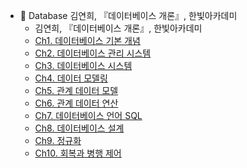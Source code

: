 - 📁 Database
  김연희, 『데이터베이스 개론』, 한빛아카데미
  - 김연희, 『데이터베이스 개론』, 한빛아카데미
  - [Ch1. 데이터베이스 기본 개념](./CS/DB/Ch01_%EB%8D%B0%EC%9D%B4%ED%84%B0%EB%B2%A0%EC%9D%B4%EC%8A%A4_%EA%B8%B0%EB%B3%B8_%EA%B0%9C%EB%85%90.md)
  - [Ch2. 데이터베이스 관리 시스템](./CS/DB/Ch02_%EB%8D%B0%EC%9D%B4%ED%84%B0%EB%B2%A0%EC%9D%B4%EC%8A%A4_%EA%B4%80%EB%A6%AC_%EC%8B%9C%EC%8A%A4%ED%85%9C.md)
  - [Ch3. 데이터베이스 시스템](./CS/DB/Ch03_%EB%8D%B0%EC%9D%B4%ED%84%B0%EB%B2%A0%EC%9D%B4%EC%8A%A4_%EC%8B%9C%EC%8A%A4%ED%85%9C.md)
  - [Ch4. 데이터 모델링](./CS/DB/Ch04_%EB%8D%B0%EC%9D%B4%ED%84%B0_%EB%AA%A8%EB%8D%B8%EB%A7%81.md)
  - [Ch5. 관계 데이터 모델](./CS/DB/Ch05_%EA%B4%80%EA%B3%84_%EB%8D%B0%EC%9D%B4%ED%84%B0_%EB%AA%A8%EB%8D%B8.md)
  - [Ch6. 관계 데이터 연산](./CS/DB/Ch06_%EA%B4%80%EA%B3%84_%EB%8D%B0%EC%9D%B4%ED%84%B0_%EC%97%B0%EC%82%B0.md)
  - [Ch7. 데이터베이스 언어 SQL](./CS/DB/Ch07_%EB%8D%B0%EC%9D%B4%ED%84%B0%EB%B2%A0%EC%9D%B4%EC%8A%A4_%EC%96%B8%EC%96%B4_SQL.md)
  - [Ch8. 데이터베이스 설계](./CS/DB/Ch08_%EB%8D%B0%EC%9D%B4%ED%84%B0%EB%B2%A0%EC%9D%B4%EC%8A%A4_%EC%84%A4%EA%B3%84.md)
  - [Ch9. 정규화](./CS/DB/Ch09_%EC%A0%95%EA%B7%9C%ED%99%94.md)
  - [Ch10. 회복과 병행 제어](./CS/DB/Ch10_%ED%9A%8C%EB%B3%B5%EA%B3%BC_%EB%B3%91%ED%96%89_%EC%A0%9C%EC%96%B4.md)
